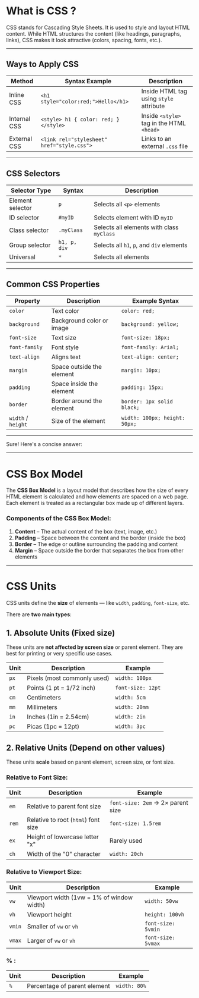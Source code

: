 # What is CSS ?
CSS stands for Cascading Style Sheets. It is used to style and layout HTML content. While HTML structures the content (like headings, paragraphs, links), CSS makes it look attractive (colors, spacing, fonts, etc.).


---

## Ways to Apply CSS 

| Method       | Syntax Example                             | Description                               |
| ------------ | ------------------------------------------ | ----------------------------------------- |
| Inline CSS   | `<h1 style="color:red;">Hello</h1>`        | Inside HTML tag using `style` attribute   |
| Internal CSS | `<style> h1 { color: red; } </style>`      | Inside `<style>` tag in the HTML `<head>` |
| External CSS | `<link rel="stylesheet" href="style.css">` | Links to an external `.css` file          |

---

## CSS Selectors

| Selector Type    | Syntax       | Description                               |
| ---------------- | ------------ | ----------------------------------------- |
| Element selector | `p`          | Selects all `<p>` elements                |
| ID selector      | `#myID`      | Selects element with ID `myID`            |
| Class selector   | `.myClass`   | Selects all elements with class `myClass` |
| Group selector   | `h1, p, div` | Selects all `h1`, `p`, and `div` elements |
| Universal        | `*`          | Selects all elements                      |

---

## Common CSS Properties

| Property           | Description               | Example Syntax                |
| ------------------ | ------------------------- | ----------------------------- |
| `color`            | Text color                | `color: red;`                 |
| `background`       | Background color or image | `background: yellow;`         |
| `font-size`        | Text size                 | `font-size: 18px;`            |
| `font-family`      | Font style                | `font-family: Arial;`         |
| `text-align`       | Aligns text               | `text-align: center;`         |
| `margin`           | Space outside the element | `margin: 10px;`               |
| `padding`          | Space inside the element  | `padding: 15px;`              |
| `border`           | Border around the element | `border: 1px solid black;`    |
| `width` / `height` | Size of the element       | `width: 100px; height: 50px;` |

---
Sure! Here's a concise answer:

---

# CSS Box Model
The **CSS Box Model** is a layout model that describes how the size of every HTML element is calculated and how elements are spaced on a web page. Each element is treated as a rectangular box made up of different layers.

### Components of the CSS Box Model: 

1. **Content** – The actual content of the box (text, image, etc.)
2. **Padding** – Space between the content and the border (inside the box)
3. **Border** – The edge or outline surrounding the padding and content
4. **Margin** – Space outside the border that separates the box from other elements

---

# CSS Units 

CSS units define the **size** of elements — like `width`, `padding`, `font-size`, etc.

There are **two main types**:

## 1. **Absolute Units** (Fixed size)

These units are **not affected by screen size** or parent element. They are best for printing or very specific use cases.

| Unit | Description                 | Example           |
| ---- | --------------------------- | ----------------- |
| `px` | Pixels (most commonly used) | `width: 100px`    |
| `pt` | Points (1 pt = 1/72 inch)   | `font-size: 12pt` |
| `cm` | Centimeters                 | `width: 5cm`      |
| `mm` | Millimeters                 | `width: 20mm`     |
| `in` | Inches (1in = 2.54cm)       | `width: 2in`      |
| `pc` | Picas (1pc = 12pt)          | `width: 3pc`      |


##  2. **Relative Units** (Depend on other values)

These units **scale** based on parent element, screen size, or font size.

###  Relative to Font Size:

| Unit  | Description                         | Example                           |
| ----- | ----------------------------------- | --------------------------------- |
| `em`  | Relative to parent font size        | `font-size: 2em` → 2× parent size |
| `rem` | Relative to root (`html`) font size | `font-size: 1.5rem`               |
| `ex`  | Height of lowercase letter "x"      | Rarely used                       |
| `ch`  | Width of the "0" character          | `width: 20ch`                     |


### Relative to Viewport Size:

| Unit   | Description                               | Example            |
| ------ | ----------------------------------------- | ------------------ |
| `vw`   | Viewport width (1vw = 1% of window width) | `width: 50vw`      |
| `vh`   | Viewport height                           | `height: 100vh`    |
| `vmin` | Smaller of `vw` or `vh`                   | `font-size: 5vmin` |
| `vmax` | Larger of `vw` or `vh`                    | `font-size: 5vmax` |


### % :

| Unit | Description                  | Example      |
| ---- | ---------------------------- | ------------ |
| `%`  | Percentage of parent element | `width: 80%` |











